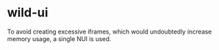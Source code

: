 # wild-ui
To avoid creating excessive iframes, which would undoubtedly increase memory usage, a single NUI is used.